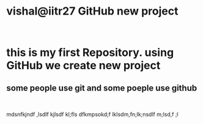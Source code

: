 # vishal@iitr27 GitHub new project
<Br>
<h1>this is my first Repository.
using GitHub we create new project </h1>
<h2>some people use git and some poeple use github
</h2>
<Br>
<p>mdsnfkjndf ,lsdlf kjlsdf kl;fls dfkmpsokd;f lklsdm,fn;lk;nsdlf m;lsd,f ;l </p>
